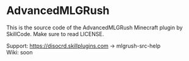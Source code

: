 # AdvancedMLGRush

This is the source code of the AdvancedMLGRush Minecraft plugin by SkillCode. 
Make sure to read LICENSE.

Support: https://disocrd.skillplugins.com -> mlgrush-src-help
<br>Wiki: soon
